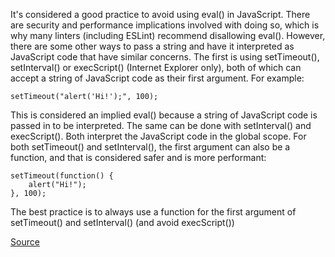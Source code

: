 It's considered a good practice to avoid using eval() in JavaScript. There are security and performance implications involved with doing so, which is why many linters (including ESLint) recommend disallowing eval(). However, there are some other ways to pass a string and have it interpreted as JavaScript code that have similar concerns.
The first is using setTimeout(), setInterval() or execScript() (Internet Explorer only), both of which can accept a string of JavaScript code as their first argument. For example:

```
setTimeout("alert('Hi!');", 100);
```

This is considered an implied eval() because a string of JavaScript code is passed in to be interpreted. The same can be done with setInterval() and execScript(). Both interpret the JavaScript code in the global scope. For both setTimeout() and setInterval(), the first argument can also be a function, and that is considered safer and is more performant:

```
setTimeout(function() {
    alert("Hi!");
}, 100);
```

The best practice is to always use a function for the first argument of setTimeout() and setInterval() (and avoid execScript())

[Source](http://eslint.org/docs/rules/no-implied-eval)
